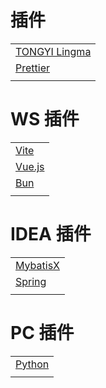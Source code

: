 # 插件
|                   |
|-------------------|
| [TONGYI Lingma]() |
| [Prettier]()      |
| []()              |
# WS 插件
|                   |
|-------------------|
| [Vite]()          |
| [Vue.js]()        |
| [Bun]()           |
| []()              |
# IDEA 插件
|                   |
|-------------------|
| [MybatisX]()      |
| [Spring]()        |
| []()              |

# PC 插件
|            |
|------------|
| [Python]() |
| []()       |
